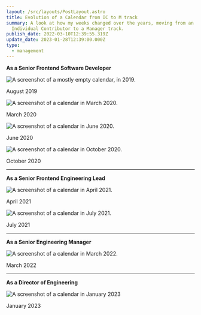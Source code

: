 ```yaml
---
layout: /src/layouts/PostLayout.astro
title: Evolution of a Calendar from IC to M track
summary: A look at how my weeks changed over the years, moving from an
  Individual Contributor to a Manager track.
publish_date: 2022-03-10T12:39:55.319Z
update_date: 2023-01-28T12:39:00.000Z
type:
  - management
---
```


**As a Senior Frontend Software Developer**

![A screenshot of a mostly empty calendar, in 2019.](/images/uploads/august_2019.png 'Calendar in August 2019')

<p class="u-ImageDescription">August 2019</p>

![A screenshot of a calendar in March 2020.](/images/uploads/march_2020.png 'Calendar in March 2020')

<p class="u-ImageDescription">March 2020</p>

![A screenshot of a calendar in June 2020.](/images/uploads/june_2020.png 'June 2020')

<p class="u-ImageDescription">June 2020</p>

![A screenshot of a calendar in October 2020.](/images/uploads/october_2020.png 'October 2020')

<p class="u-ImageDescription">October 2020</p>

<hr>

**As a Senior Frontend Engineering Lead**

![A screenshot of a calendar in April 2021.](/images/uploads/april_2021.png 'April 2021')

<p class="u-ImageDescription">April 2021</p>

![A screenshot of a calendar in July 2021.](/images/uploads/july_2021.png 'July 2021')

<p class="u-ImageDescription">July 2021</p>

<hr>

**As a Senior Engineering Manager**

![A screenshot of a calendar in March 2022.](/images/uploads/march_2022.png 'March 2022')

<p class="u-ImageDescription">March 2022</p>

<hr>

**As a Director of Engineering**

![A screenshot of a calendar in January 2023](/images/uploads/calendar.png 'January 2023')

<p class="u-ImageDescription">January 2023</p>
